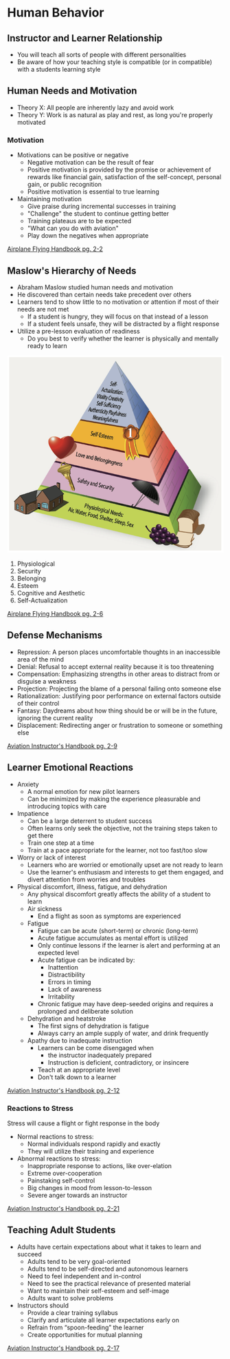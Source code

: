# Human Behavior

## Instructor and Learner Relationship

- You will teach all sorts of people with different personalities
- Be aware of how your teaching style is compatible (or in compatible) with a students learning style

## Human Needs and Motivation

- Theory X: All people are inherently lazy and avoid work
- Theory Y: Work is as natural as play and rest, as long you're properly motivated

### Motivation

- Motivations can be positive or negative
  - Negative motivation can be the result of fear
  - Positive motivation is provided by the promise or achievement of rewards like financial gain, satisfaction of the self-concept, personal gain, or public recognition
  - Positive motivation is essential to true learning
- Maintaining motivation
  - Give praise during incremental successes in training
  - "Challenge" the student to continue getting better
  - Training plateaus are to be expected
  - "What can you do with aviation"
  - Play down the negatives when appropriate

[Airplane Flying Handbook pg. 2-2](/_references/AFH/2-2)

## Maslow's Hierarchy of Needs

- Abraham Maslow studied human needs and motivation
- He discovered than certain needs take precedent over others
- Learners tend to show little to no motivation or attention if most of their needs are not met
  - If a student is hungry, they will focus on that instead of a lesson
  - If a student feels unsafe, they will be distracted by a flight response
- Utilize a pre-lesson evaluation of readiness
  - Do you best to verify whether the learner is physically and mentally ready to learn

![Maslow's Hierarchy of Needs](images/image.png)

1. Physiological
2. Security
3. Belonging
4. Esteem
5. Cognitive and Aesthetic
6. Self-Actualization

[Airplane Flying Handbook pg. 2-6](/_references/AFH/2-6)

## Defense Mechanisms

- Repression: A person places uncomfortable thoughts in an inaccessible area of the mind
- Denial: Refusal to accept external reality because it is too threatening
- Compensation: Emphasizing strengths in other areas to distract from or disguise a weakness
- Projection: Projecting the blame of a personal failing onto someone else
- Rationalization: Justifying poor performance on external factors outside of their control
- Fantasy: Daydreams about how thing should be or will be in the future, ignoring the current reality
- Displacement: Redirecting anger or frustration to someone or something else

[Aviation Instructor's Handbook pg. 2-9](/_referencs/AIH/2-9)

## Learner Emotional Reactions

- Anxiety
  - A normal emotion for new pilot learners
  - Can be minimized by making the experience pleasurable and introducing topics with care
- Impatience
  - Can be a large deterrent to student success
  - Often learns only seek the objective, not the training steps taken to get there
  - Train one step at a time
  - Train at a pace appropriate for the learner, not too fast/too slow
- Worry or lack of interest
  - Learners who are worried or emotionally upset are not ready to learn
  - Use the learner's enthusiasm and interests to get them engaged, and divert attention from worries and troubles
- Physical discomfort, illness, fatigue, and dehydration
  - Any physical discomfort greatly affects the ability of a student to learn
  - Air sickness
    - End a flight as soon as symptoms are experienced
  - Fatigue
    - Fatigue can be acute (short-term) or chronic (long-term)
    - Acute fatigue accumulates as mental effort is utilized
    - Only continue lessons if the learner is alert and performing at an expected level
    - Acute fatigue can be indicated by:
      - Inattention
      - Distractibility
      - Errors in timing
      - Lack of awareness
      - Irritability
    - Chronic fatigue may have deep-seeded origins and requires a prolonged and deliberate solution
  - Dehydration and heatstroke
    - The first signs of dehydration is fatigue
    - Always carry an ample supply of water, and drink frequently
  - Apathy due to inadequate instruction
    - Learners can be come disengaged when
      - the instructor inadequately prepared
      - Instruction is deficient, contradictory, or insincere
    - Teach at an appropriate level
    - Don't talk down to a learner

[Aviation Instructor's Handbook pg. 2-12](/_referencs/AIH/2-12)

### Reactions to Stress

Stress will cause a flight or fight response in the body

- Normal reactions to stress:
  - Normal individuals respond rapidly and exactly
  - They will utilize their training and experience
- Abnormal reactions to stress:
  - Inappropriate response to actions, like over-elation
  - Extreme over-cooperation
  - Painstaking self-control
  - Big changes in mood from lesson-to-lesson
  - Severe anger towards an instructor

[Aviation Instructor's Handbook pg. 2-21](/_referencs/AIH/2-21)

## Teaching Adult Students

- Adults have certain expectations about what it takes to learn and succeed
  - Adults tend to be very goal-oriented
  - Adults tend to be self-directed and autonomous learners
  - Need to feel independent and in-control
  - Need to see the practical relevance of presented material
  - Want to maintain their self-esteem and self-image
  - Adults want to solve problems
- Instructors should
  - Provide a clear training syllabus
  - Clarify and articulate all learner expectations early on
  - Refrain from “spoon-feeding” the learner
  - Create opportunities for mutual planning

[Aviation Instructor's Handbook pg. 2-17](/_referencs/AIH/2-17)
